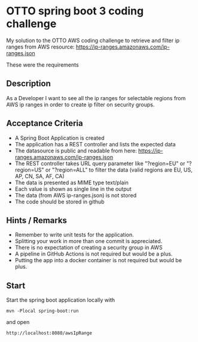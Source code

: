 # OTTO spring boot 3 coding challenge 
My solution to the OTTO AWS coding challenge to retrieve and filter ip ranges from AWS resource: https://ip-ranges.amazonaws.com/ip-ranges.json

These were the requirements

## Description

As a Developer I want to see all the ip ranges for selectable regions from AWS ip ranges
in order to create ip filter on security groups.

## Acceptance Criteria

* A Spring Boot Application is created
* The application has a REST controller and lists the expected data
* The datasource is public and readable from here: https://ip-ranges.amazonaws.com/ip-ranges.json
* The REST controller takes URL query parameter like "?region=EU" or "?region=US" or "?region=ALL" to filter the data (valid regions are EU, US, AP, CN, SA, AF, CA)
* The data is presented as MIME type text/plain
* Each value is shown as single line in the output
* The data (from AWS ip-ranges.json) is not stored
* The code should be stored in github

## Hints / Remarks

* Remember to write unit tests for the application.
* Splitting your work in more than one commit is appreciated.
* There is no expectation of creating a security group in AWS
* A pipeline in GitHub Actions is not required but would be a plus.
* Putting the app into a docker container is not required but would be plus.

## Start
Start the spring boot application locally with
```shell
mvn -Plocal spring-boot:run
```
and open
```shell
http://localhost:8080/awsIpRange
```

